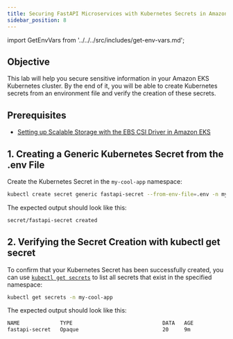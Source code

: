 ```yaml
---
title: Securing FastAPI Microservices with Kubernetes Secrets in Amazon EKS
sidebar_position: 8
---
```

import GetEnvVars from '../../../src/includes/get-env-vars.md';

## Objective

This lab will help you secure sensitive information in your Amazon EKS Kubernetes cluster. By the end of it, you will be able to create Kubernetes secrets from an environment file and verify the creation of these secrets.

## Prerequisites

- [Setting up Scalable Storage with the EBS CSI Driver in Amazon EKS](./setup-storage.md)

<!--This is a shared file at src/includes/get-env-vars.md that reminds users to source their environment variables.-->
<GetEnvVars />

## 1. Creating a Generic Kubernetes Secret from the .env File

Create the Kubernetes Secret in the `my-cool-app` namespace:

```bash
kubectl create secret generic fastapi-secret --from-env-file=.env -n my-cool-app
```

The expected output should look like this:

```bash
secret/fastapi-secret created
```

## 2. Verifying the Secret Creation with kubectl get secret

To confirm that your Kubernetes Secret has been successfully created, you can use [`kubectl get secrets`](https://kubernetes.io/docs/tasks/configmap-secret/managing-secret-using-kubectl/#verify-the-secret) to list all secrets that exist in the specified namespace:

```bash
kubectl get secrets -n my-cool-app
```

The expected output should look like this:

```bash
NAME             TYPE                             DATA   AGE
fastapi-secret   Opaque                           20     9m
```